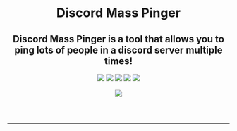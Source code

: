 <h1 align="center">
  Discord Mass Pinger
</h1>

<h2 align="center">
  Discord Mass Pinger is a tool that allows you to ping lots of people in a discord server multiple times!
</h2>

<div align="center">
  <img src="https://img.shields.io/github/languages/top/Smug246/Discord-Mass-Pinger?color=6d00c1&&?style=flat-square">
  <img src="https://img.shields.io/github/last-commit/Smug246/Discord-Mass-Pinger?color=6d00c1&&?style=flat-square">
  <img src="https://sonarcloud.io/api/project_badges/measure?color=6d00c1&project=Smug246_Discord-Mass-Pinger&metric=ncloc">
  <img src="https://img.shields.io/github/stars/Smug246/Discord-Mass-Pinger?color=6d00c1&label=Stars&style=flat-square">
  <img src="https://img.shields.io/github/forks/Smug246/Discord-Mass-Pinger?color=6d00c1&label=Forks&style=flat-square">
 
  <br>
  <br>
  <img src="https://c.tenor.com/3h_eBwU4HBAAAAAC/lune-luna.gif">
  <hr style="border-radius: 2%; margin-top: 60px; margin-bottom: 60px;" noshade="" size="20" width="100%">
</div>

